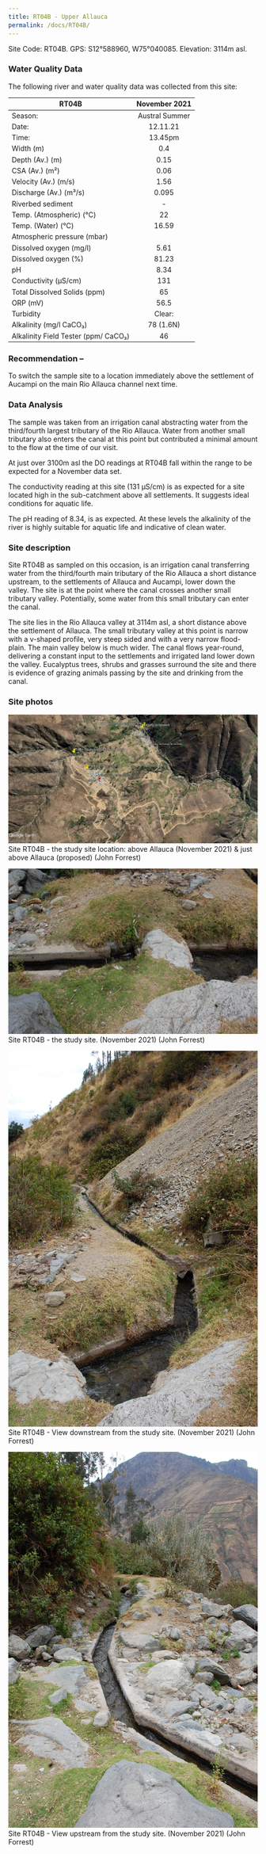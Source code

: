 ```yaml
---
title: RT04B - Upper Allauca
permalink: /docs/RT04B/
---
```



Site Code: RT04B.  GPS: S12°588960, W75°040085. Elevation:
3114m asl.


### Water Quality Data

The following river and water quality data was collected from this site: 

|     RT04B                                   |      November 2021    |
|---------------------------------------------|:---------------------:|
|     Season:                                 |     Austral Summer    |
|     Date:                                   |        12.11.21       |
|     Time:                                   |         13.45pm       |
|     Width (m)                               |           0.4         |
|     Depth (Av.) (m)                         |          0.15         |
|     CSA (Av.) (m²)                          |          0.06         |
|     Velocity (Av.) (m/s)                    |          1.56         |
|     Discharge (Av.) (m³/s)                  |          0.095        |
|     Riverbed sediment                       |            -          |
|     Temp. (Atmospheric) (°C)                |           22          |
|     Temp. (Water) (°C)                      |          16.59        |
|     Atmospheric pressure (mbar)             |                       |
|     Dissolved oxygen (mg/l)                 |          5.61         |
|     Dissolved oxygen (%)                    |          81.23        |
|     pH                                      |          8.34         |
|     Conductivity (µS/cm)                    |           131         |
|     Total Dissolved Solids (ppm)            |           65          |
|     ORP (mV)                                |          56.5         |
|     Turbidity                               |         Clear:        |
|     Alkalinity (mg/l CaCO₃)                 |        78 (1.6N)      |
|     Alkalinity Field Tester (ppm/ CaCO₃)    |           46          |


### Recommendation – 
To switch the sample site to a location immediately above the settlement of Aucampi on the main Rio Allauca channel next time.


### Data Analysis
The sample was taken from an irrigation canal abstracting water from the third/fourth largest tributary of the Rio Allauca. Water from another small tributary also enters the canal at this point but contributed a minimal amount to the flow at the time of our visit.

At just over 3100m asl the DO readings at RT04B fall within the range to be expected for a November data set. 

The conductivity reading at this site (131 µS/cm) is as expected for a site located high in the sub-catchment above all settlements. It suggests ideal conditions for aquatic life.

The pH reading of 8.34, is as expected. At these levels the alkalinity of the river is highly suitable for aquatic life and indicative of clean water. 


### Site description
Site RT04B as sampled on this occasion, is an irrigation canal transferring water from the third/fourth main tributary of the Rio Allauca a short distance upstream, to the settlements of Allauca and Aucampi, lower down the valley. The site is at the point where the canal crosses another small tributary valley. Potentially, some water from this small tributary can enter the canal.

The site lies in the Rio Allauca valley at 3114m asl, a short distance above the settlement of Allauca. The small tributary valley at this point is narrow with a v-shaped profile, very steep sided and with a very narrow flood-plain. The main valley below is much wider.
The canal flows year-round, delivering a constant input to the settlements and irrigated land lower down the valley.
Eucalyptus trees, shrubs and grasses surround the site and there is evidence of grazing animals passing by the site and drinking from the canal.


### Site photos

![Site T04B - the study site location. (John Forrest)](/assets/SiteDescriptions/T4/T4BLocation.jpg)
Site RT04B - the study site location: above Allauca (November 2021) & just above Allauca (proposed) (John Forrest)


![Site T04B - the study site. (John Forrest)](/assets/SiteDescriptions/T4/T4BSite.JPG)
Site RT04B - the study site. (November 2021) (John Forrest)


![Site T04B - View downstream from the study site. (John Forrest)](/assets/SiteDescriptions/T4/T4BViewdownstream.JPG)
Site RT04B - View downstream from the study site. (November 2021) (John Forrest)


![Site T04B - View downstream from the study site. (John Forrest)](/assets/SiteDescriptions/T4/T4BViewupstream.JPG)
Site RT04B - View upstream from the study site. (November 2021) (John Forrest)



